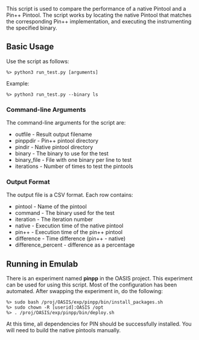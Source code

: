 This script is used to compare the performance of a native Pintool
and a Pin++ Pintool. The script works by locating the native Pintool
that matches the corresponding Pin++ implementation, and executing
the instrumenting the specified binary.

Basic Usage
------------

Use the script as follows:

    %> python3 run_test.py [arguments]
    
Example:    

    %> python3 run_test.py --binary ls

### Command-line Arguments

The command-line arguments for the script are:

* outfile - Result output filename
* pinppdir - Pin++ pintool directory
* pindir - Native pintool directory
* binary - The binary to use for the test
* binary\_file - File with one binary per line to test
* iterations - Number of times to test the pintools

### Output Format

The output file is a CSV format.  Each row contains:

* pintool - Name of the pintool
* command - The binary used for the test
* iteration - The iteration number
* native - Execution time of the native pintool
* pin++ - Execution time of the pin++ pintool
* difference - Time difference (pin++ - native)
* difference\_percent - difference as a percentage

Running in Emulab
------------------

There is an experiment named **pinpp** in the OASIS project. This 
experiment can be used for using this script. Most of the 
configuration has been automated.  After swapping the experiment 
in, do the following:

    %> sudo bash /proj/OASIS/exp/pinpp/bin/install_packages.sh
    %> sudo chown -R [userid]:OASIS /opt
    %> . /proj/OASIS/exp/pinpp/bin/deploy.sh

At this time, all dependencies for PIN should be successfully 
installed.  You will need to build the native pintools manually.
